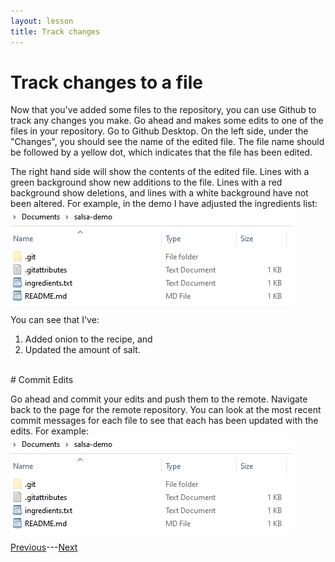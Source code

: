 ```yaml
---
layout: lesson
title: Track changes
---
```


# Track changes to a file

Now that you've added some files to the repository, you can use Github to track any changes you make. Go ahead and makes some edits to one of the files in your repository. Go to Github Desktop. On the left side, under the "Changes", you should see the name of the edited file. The file name should be followed by a yellow dot, which indicates that the file has been edited.

The right hand side will show the contents of the edited file. Lines with a green background show new additions to the file. Lines with a red background show deletions, and lines with a white background have not been altered. For example, in the demo I have adjusted the ingredients list:
<img src="..\assets\images\repo-contents-2.png" alt="The contents of the demo repository now include a file named ingredients.txt." style="max-width:450px;display:block">

You can see that I've:
1. Added onion to the recipe, and
2. Updated the amount of salt.

<br>
# Commit Edits

Go ahead and commit your edits and push them to the remote. Navigate back to the page for the remote repository. You can look at the most recent commit messages for each file to see that each has been updated with the edits. For example:
<img src="..\assets\images\repo-contents-2.png" alt="The contents of the demo repository now include a file named ingredients.txt." style="max-width:450px;display:block">

[Previous](add)---[Next](history)
